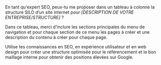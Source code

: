 En tant qu'expert SEO, peux-tu me proposer dans un tableau à colonne la structure SILO d’un site internet pour _[DESCRIPTION DE VOTRE ENTREPRISE/STRUCTURE]_ ?

Dans ce tableau, merci d’inclure les sections principales du menu de navigation et pour chaque section de ce menu les pages à créer et une description du contenu à créer pour chaque page.

Utilise tes connaissances en SEO, en expérience utilisateur et en web design pour créer une structure optimisée pour le référencement et le bon maillage interne pour obtenir des positions élevées sur Google.